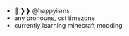 - 🌱  ❱❱  @happyisms
- any pronouns, cst timezone
- currently learning minecraft modding

<!---
happyisms/happyisms is a ✨ special ✨ repository because its `README.md` (this file) appears on your GitHub profile.
You can click the Preview link to take a look at your changes.
--->
